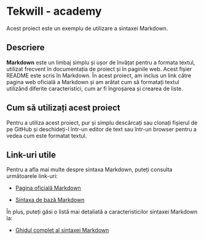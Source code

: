 # Tekwill - academy

Acest proiect este un exemplu de utilizare a sintaxei Markdown.

## Descriere

**Markdown** este un limbaj simplu și ușor de învățat pentru a formata textul, utilizat frecvent în documentația de proiect și în paginile web. Acest fișier README este scris în Markdown.
În acest proiect, am inclus un link către pagina web oficială a Markdown și am arătat cum să formatați textul utilizând diferite caracteristici, cum ar fi îngroșarea și crearea de liste.

## Cum să utilizați acest proiect

Pentru a utiliza acest proiect, pur și simplu descărcați sau clonați fișierul de pe GitHub și deschideți-l într-un editor de text sau într-un browser pentru a vedea cum este formatat textul.

## Link-uri utile

Pentru a afla mai multe despre sintaxa Markdown, puteți consulta următoarele link-uri:

*   [Pagina oficială Markdown](https://daringfireball.net/projects/markdown/)

*   [Sintaxa de bază Markdown](https://www.markdownguide.org/basic-syntax/)

În plus, puteți găsi o listă mai detaliată a caracteristicilor sintaxei Markdown la:

*   [Ghidul complet al sintaxei Markdown](https://www.markdownguide.org/extended-syntax/)
